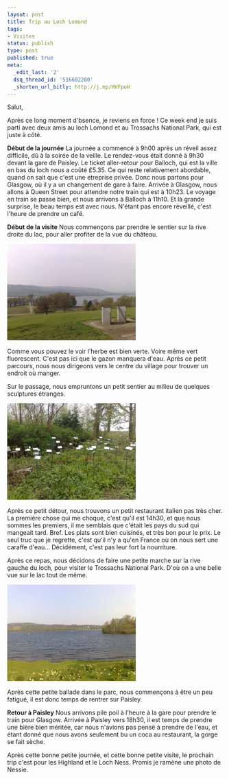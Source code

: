 ```yaml
---
layout: post
title: Trip au Loch Lomond
tags:
- Visites
status: publish
type: post
published: true
meta:
  _edit_last: '2'
  dsq_thread_id: '516602280'
  _shorten_url_bitly: http://j.mp/HVFpoH
---
```

Salut,

Après ce long moment d'bsence, je reviens en force ! Ce week end je suis parti avec deux amis au loch Lomond et au Trossachs National Park, qui est juste à côté.
<!--break-->
**Début de la journée**
La journée a commencé à 9h00 après un réveil assez difficile, dû à la soirée de la veille. Le rendez-vous était donné à 9h30 devant la gare de Paisley. Le ticket aller-retour pour Balloch, qui est la ville en bas du loch nous a coûté £5.35. Ce qui reste relativement abordable, quand on sait que c'est une etreprise privée. Donc nous partons pour Glasgow, où il y a un changement de gare à faire. Arrivée à Glasgow, nous allons à Queen Street pour attendre notre train qui est à 10h23. Le voyage en train se passe bien, et nous arrivons à Balloch à 11h10. Et là grande surprise, le beau temps est avec nous. N'étant pas encore réveillé, c'est l'heure de prendre un café.

**Début de la visite**
Nous commençons par prendre le sentier sur la rive droite du lac, pour aller profiter de la vue du château.

![Vue du château](/images/25042009225-300x225.jpg "25042009225")

Comme vous pouvez le voir l'herbe est bien verte. Voire même vert fluorescent. C'est pas ici que le gazon manquera d'eau. Après ce petit parcours, nous nous dirigeons vers le centre du village pour trouver un endroit où manger.

Sur le passage, nous empruntons un petit sentier au milieu de quelques sculptures étranges.

![Est-ce pour repousser les oiseaux?](/images/25042009218-300x225.jpg "25042009218")

Après ce petit détour, nous trouvons un petit restaurant italien pas très cher. La première chose qui me choque, c'est qu'il est 14h30, et que nous sommes les premiers, il me semblais que c'était les pays du sud qui mangeait tard. Bref. Les plats sont bien cuisinés, et très bon pour le prix. Le seul truc que je regrette, c'est qu'il n'y a qu'en France où on nous sert une caraffe d'eau... Décidément, c'est pas leur fort la nourriture.

Après ce repas, nous décidons de faire une petite marche sur la rive gauche du loch, pour visiter le Trossachs National Park. D'où on a une belle vue sur le lac tout de même.

![Vue sur le loch](/images/25042009229-300x225.jpg "25042009229")

Après cette petite ballade dans le parc, nous commençons à être un peu fatigué, il est donc temps de rentrer sur Paisley.

**Retour à Paisley**
Nous arrivons pile poil à l'heure à la gare pour prendre le train pour Glasgow. Arrivée à Paisley vers 18h30, il est temps de prendre une bière bien méritée, car nous n'avions pas pensé à prendre de l'eau, et étant donné que nous avons seulement bu un coca au restaurant, la gorge se fait sèche.

Après cette bonne petite journée, et cette bonne petite visite, le prochain trip c'est pour les Highland et le Loch Ness. Promis je ramène une photo de Nessie.
